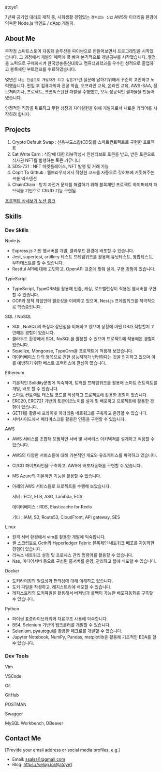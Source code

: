  atoye1

7년째 공기업 대리로 재직 중, 사회생활 경험있는 `경력있는 신입`
AWS와 이더리움 환경에 익숙한 Node.js 백엔드 / dApp 개발자.

## About Me

무작정 스마트스토어 자동화 솔루션을 파이썬으로 만들어보면서 프로그래밍을 시작했습니다.
그 과정에서 개발의 매력에 푹 빠져 본격적으로 개발공부를 시작했습니다. 열정을 노력으로 구체화시켜 한국방송통신대학교 컴퓨터과학과를 우수한 성적으로 졸업하고 블록체인 부트캠프를 수료하였습니다.

몇년간 `나는 진심으로 개발자가 되고 싶은가?`란 질문에 답하기위해서 꾸준히 고민하고 노력했습니다. 편입 후 컴퓨과학과 전공 학습, 오프라인 교육, 온라인 교육, AWS-SAA, 정보처리기사, 프로젝트, 크롬익스텐션 개발을 수행했고, 모두 성공적인 결과물을 만들어 냈습니다.

안정적인 직장을 뒤로하고 무한 성장과 자아실현을 위해 개발자로서 새로운 커리어를 시작하려 합니다.
## Projects

1. Crypto Default Swap : 신용부도스왑(CDS)를 스마트컨트랙트로 구현한 프로젝트
2. Eat Write Earn : 식당에 대한 리뷰작성시 인센티브로 토큰을 받고, 받은 토큰으로 식사권 NFT틀 발행하는 토큰 커뮤니티
3. SDS-721 : NFT 마켓플레이스, NFT 발행 및 거래 가능
4. Coplt To Github : 웹브라우저에서 작성한 코드를 자동으로 깃허브에 커밋해주는 크롬 익스텐션
5. ChainChain : 방치 자전거 문제를 해결하기 위해 블록체인 프로젝트 하이퍼레져 패브릭을 기반으로 CRUD 기능 구현됨.

[프로젝트 상세보기 노션 링크](https://www.notion.so/atoye1/e473b1d32f1f4dfd8b8773c7d0693bfc?v=1eee98ca0d4942dfb1756d82bf074eae)

## Skills

### **Dev Skills**

Node.js

- Express.js 기반 웹서버를 개발, 클라우드 환경에 배포할 수 있습니다.
- Jest, supertest, artillery 테스트 프레임워크를 활용해 유닛테스트, 통합테스트, 부하테스트를 할 수 있습니다.
- Restful API에 대해 고민하고, OpenAPI 표준에 맞춰 설계, 구현 경험이 있습니다.

TypeScript

- TypeScript, TypeORM을 활용해 인증, 캐싱, 로드밸런싱이 적용된 웹서버를 구현할 수 있습니다.
- OOP와 정적 타입언의 필요성을 이해하고 있으며, Nest.js 프레임워크를 적극적으로 학습중입니다.


SQL / NoSQL

- SQL, NoSQL의 특징과 장단점을 이해하고 있으며 상황에 어떤 DB가 적합할지 고민해본 경험이 있습니다.
- 클라우드 환경에서 SQL, NoSQL을 활용할 수 있으며 프로젝트에 적용해본 경험이 있습니다.
- Squelize, Mongoose, TypeOrm을 프로젝트에 적용해 보았습니다.
- 데이터베이스 단의 병목으로 인한 성능저하가 빈번하다는 것을 인지하고 있으며 이를 예방하기 위한 베스트 프랙티스에 관심이 많습니다.

Ethereum

- 기본적인 Solidity문법에 익숙하며, 트러플 프레임워크를 활용해 스마트 컨트랙트를 개발, 배포 할 수 있습니다.
- 스마트 컨트랙트 테스트 코드를 작성하고 프로젝트에 활용한 경험이 있습니다.
- ERC20, ERC721 기반의 토큰이코노미를 설계 및 배포하고 프로젝트에 활용한 경험이 있습니다.
- GETH를 활용해 프라이빗 이더리움 네트워크를 구축하고 운영할 수 있습니다.
- 서버사이드에서 메타마스크를 활용한 인증을 구현할 수 있습니다.

AWS

- AWS 서비스를 조합해 모범적인 서버 및 서버리스 아키텍쳐를 설계하고 적용할 수 있습니다.
- AWS의 다양한 서비스들에 대해 기본적인 개요와 유즈케이스를 파악하고 있습니다.
- CI/CD 파이프라인을 구축하고, AWS에 배포자동화를 구현할 수 있습니다.
- MS Azure의 기본적인 기능을 활용할 수 있습니다.
- 아래의 AWS 서비스들로 프로젝트를 수행해 보았습니다.

    서버 : EC2, ELB, ASG, Lambda, ECS

    데이터베이스 : RDS, Elasticache for Redis

    기타 : IAM, S3, Route53, CloudFront, API gateway, SES


Linux

- 원격 서버 환경에서 vim를 활용한 개발에 익숙합니다.
- 셸 스크립트로 Geth와 Hyperledger Fabric 블록체인 네트워크 배포를 자동화한 경험이 있습니다.
- 리눅스 네트워크 설정 및 프로세스 관리 명령어를 활용할 수 있습니다.
- Nas, 미디어서버 등으로 구성된 홈서버를 운영, 관리하고 웹에 배포할 수 있습니다.

Docker

- 도커라이징의 필요성과 편의성에 대해 이해하고 있습니다.
- 도커 파일을 작성하고, 레지스트리에 배포할 수 있습니다.
- 레지스트리의 도커파일을 활용해서 버저닝과 롤백이 가능한 배포자동화를 구축할 수 있습니다.

Python

- 파이썬 표준라이브러리와 자료구조 사용에 익숙합니다.
- BS4, Selenium 기반의 웹크롤러를 개발할 수 있습니다.
- Selenium, pyautogui를 활용한 매크로를 개발할 수 있습니다.
- Jupyter Notebook, NumPy, Pandas, matplotlib을 활용해 기초적인 EDA를 할 수 있습니다.

### **Dev Tools**

Vim

VSCode

Git

GitHub

POSTMAN

Swagger

MySQL Workbench, DBeaver

## Contact Me

[Provide your email address or social media profiles, e.g.]

- Email: ssalssi1@gmail.com
- Blog: https://velog.io/@atoye1